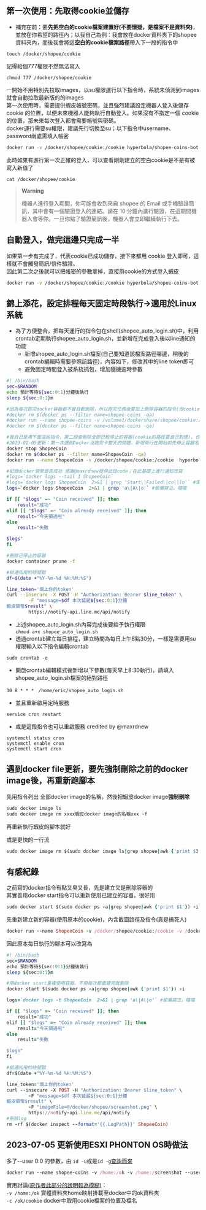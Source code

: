 ## 第一次使用：先取得cookie並儲存  
- 補充在前：要**先把空白的cookie檔案建置好(不要懷疑，是檔案不是資料夾)**，並放在你希望的路徑內；以我自己為例：我會放在docker資料夾下的shopee資料夾內，而後我會將這**空白的cookie檔案路徑**帶入下一段的指令中     
```
touch /docker/shopee/cookie
```
記得給個777權限不然無法寫入
```
chmod 777 /docker/shopee/cookie
```
一開始不用特別先拉取images，以su權限運行以下指令時，系統未偵測到images就會自動拉取最新版的的images  
第一次使用時，需要提供蝦皮帳號密碼，並且強烈建議設定機器人登入後儲存 cookie 的位置，以便未來機器人能夠執行自動登入。如果沒有不指定一個 cookie 的位置，那未來每次登入都會需要帳號與密碼。  
docker運行需要su權限，建議先行切換至su；以下指令中username、 password兩處需填入帳密   
```sh
docker run -v /docker/shopee/cookie:/cookie hyperbola/shopee-coins-bot:1 -u username -p password -c /cookie
```
此時如果有進行第一次正確的登入，可以查看剛剛建立的空白cookie是不是有被寫入新值了
```
cat /docker/shopee/cookie
```

> **Warning**
>
> 機器人進行登入期間，你可能會收到來自 shopee 的 Email 或手機驗證簡訊，其中會有一個驗證登入的連結。請在 10 分鐘內進行驗證，在這期間機器人會等你。一旦你點了驗證簡訊後，機器人會立即繼續執行下去。

## 自動登入，做完這邊只完成一半  
如果第一步有完成了，代表cookie已成功儲存，接下來都用 cookie 登入即可，這樣就不會觸發簡訊/信件驗證。  
因此第二次之後就可以把帳密的參數拿掉，直接用cookie的方式登入蝦皮
```sh
docker run -v /docker/shopee/cookie:/cookie hyperbola/shopee-coins-bot:1 -c /cookie && docker container prune -f
```

## 錦上添花，設定排程每天固定時**段**執行→適用於Linux系統
- 為了方便整合，把每天運行的指令包在shell(shopee_auto_login.sh)中，利用crontab定期執行shopee_auto_login.sh，並新增在完成登入後以line通知的功能  
  - 新增shopee_auto_login.sh檔案(自己要知道該檔案路徑哪邊，稍後的crontab編輯時需要參照該路徑)，內容如下，修改其中的line token即可  
  - 避免固定時間登入被系統抓包，增加隨機逾時參數
```sh
#! /bin/bash
sec=$RANDOM
echo 預計等待${sec:0:1}分鐘後執行
sleep ${sec:0:1}m

#因為每次跑完docker容器都不會自動刪除，所以跑完任務後要加上刪除容器的指令(但cookie的路徑要自己對應)(感謝@maxrdnew大大 @吳卿大大實測)
#docker rm $(docker ps --filter name=shopee-coins -qa)
#docker run --name shopee-coins -v /volume1/dockershare/shopee/cookie:/cookie hyperbola/shopee-coins-bot:1 -c /cookie
#docker rm $(docker ps --filter name=shopee-coins -qa)

#我自己是用下面這段指令，第二段會刪除全部已經停止的容器(cookie的路徑要自己對應)，也可以用上段的指令可以只針對這次的容器做刪除
#2023-01-05更新：第一次遇到Docker沒跑完卡整天的問題，新增兩行在開始前先停止容器名再刪除的指令
docker stop ShopeeCoin
docker rm $(docker ps --filter name=ShopeeCoin -qa)
docker run --name ShopeeCoin -v /docker/shopee/cookie:/cookie  hyperbola/shopee-coins-bot:1  -c /cookie

#紀錄docker領幣是否成功 感謝@maxrdnew提供此段code；在此基礎上進行通知改寫
#logs=`docker logs --tail 1 ShopeeCoin`
#logs=`docker logs ShopeeCoin  2>&1 | grep 'Start\|Failed\|co\|lo'` #笨笨寫法
logs=`docker logs ShopeeCoin  2>&1 | grep 'a\|A\|o'` #偷懶寫法，嘻嘻

if [[ "$logs" =~ "Coin received" ]]; then
    result="成功"
elif [[ "$logs" =~ "Coin already received" ]]; then
    result="今天領過啦"
else
    result="失敗

$logs"
fi

#刪除已停止的容器
docker container prune -f

#給通知用的時間戳
df=$(date +"%Y-%m-%d %H:%M:%S")

line_token='填上你的token'
curl --insecure -X POST -H "Authorization: Bearer $line_token" \
        -F "message=$df 本次延遲${sec:0:1}分鐘
蝦皮領幣$result" \
        https://notify-api.line.me/api/notify
```
  - 上述shopee_auto_login.sh內容完成後要給予執行權限  
      ```chmod a+x shopee_auto_login.sh```
  - 透過crontab建立每日排程，建立時間為每日上午8點30分，一樣是需要用su權限輸入以下指令編輯crontab
```
sudo crontab -e
```
  - 開啟crontab編輯模式後新增以下參數(每天早上8:30執行)，請填入shopee_auto_login.sh檔案的絕對路徑
```
30 8 * * *　/home/eric/shopee_auto_login.sh
```
  - 並且重新啟用定時服務
```
service cron restart
```
  - 或是這段指令也可以重啟服務 credited by @maxrdnew
```
systemctl status cron
systemctl enable cron
systemctl start cron
```

## 遇到docker file更新，要先強制刪除之前的docker image後，再重新跑腳本

先用指令列出 全部docker image的名稱，然後把蝦皮docker image**強制刪除**
```ruby
sudo docker image ls
sudo docker image rm xxxx蝦皮docker image的名稱xxx -f
```
再重新執行蝦皮的腳本就好

或是更快的一行流  
```ruby
sudo docker image rm $(sudo docker image ls|grep shopee|awk {'print $3'})
```


## 有感紀錄
之前寫的docker指令有點又臭又長，先是建立又是刪除容器的  
其實善用docker start指令可以重新使用已建立的容器，很好用  
```ruby
sudo docker start $(sudo docker ps -a|grep shopee|awk {'print $1'}) -i
```

先重新建立新的容器(使用原本的cookie)，內含截圖路徑及指令(真是搞死人)  
```ruby
docker run --name ShopeeCoin -v /docker/shopee/cookie:/cookie -v /docker/shopee:/screenshot hyperbola/shopee-coins-bot:1 -c /cookie -s /screenshot
```

因此原本每日執行的腳本可以改寫為
```ruby
#! /bin/bash
sec=$RANDOM
echo 預計等待${sec:0:1}分鐘後執行
sleep ${sec:0:1}m

#用docker start重複使用容器，不用每次都重建完就刪除
docker start $(sudo docker ps -a|grep shopee|awk {'print $1'}) -i

logs=`docker logs -t ShopeeCoin  2>&1 | grep 'a\|A\|o'` #偷懶寫法，嘻嘻

if [[ "$logs" =~ "Coin received" ]]; then
    result="成功"
elif [[ "$logs" =~ "Coin already received" ]]; then
    result="今天領過啦"
else
    result="失敗

$logs"
fi

#給通知用的時間戳
df=$(date +"%Y-%m-%d %H:%M:%S")

line_token='填上你的token'
curl --insecure -X POST -H "Authorization: Bearer $line_token" \
        -F "message=$df 本次延遲${sec:0:1}分鐘
蝦皮領幣$result" \
        -F "imageFile=@/docker/shopee/screenshot.png" \
        https://notify-api.line.me/api/notify
#刪除log
rm -rf $(docker inspect --format='{{.LogPath}}' ShopeeCoin)
```

## 2023-07-05 更新使用ESXI PHONTON OS時做法
多了--user 0:0 的參數，由 ```id -u```或是```id -g```[查詢而來](https://github.com/wdzeng/shopee-coins-bot/issues/21#issuecomment-1173831785)
```ruby
docker run --name shopee-coins -v /home:/ok -v /home:/screenshot --user 0:0 hyperbola/shopee-coins-bot:latest -c /ok/cookie -s /screenshot
```
實用討論[(原作者此部分的說明較為模糊)](https://github.com/wdzeng/shopee-coins-bot/issues/18#issuecomment-1172072377)：    
```-v /home:/ok``` 實體資料夾home映射掛載至docker中的ok資料夾  
```-c /ok/cookie``` docker中取用cookie檔案的位置及檔名  
